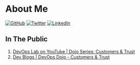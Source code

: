 # About Me

[![GitHub](https://img.shields.io/badge/GitHub-%40ashtom-239a3b.svg)](https://github.com/kittychiu)
[![Twitter](https://img.shields.io/badge/Twitter-%40ashtom-58a1f2.svg)](https://twitter.com/kittychiuau)
[![LinkedIn](https://img.shields.io/badge/Linked-in-0c66c3.svg)](https://www.linkedin.com/in/kittychiu/)


## In The Public

1. [DevOps Lab on YouTube | Dojo Series: Customers & Trust](https://youtu.be/6VhtozP3K0A)
2. [Dev Blogs | DevOps Dojo - Customers & Trust](https://aka.ms/DevOpsLab/Dojo/Customers)


<!--
**KittyChiu/kittychiu** is a ✨ _special_ ✨ repository because its `README.md` (this file) appears on your GitHub profile.

Here are some ideas to get you started:

- 🔭 I’m currently working on ...
- 🌱 I’m currently learning ...
- 👯 I’m looking to collaborate on ...
- 🤔 I’m looking for help with ...
- 💬 Ask me about ...
- 📫 How to reach me: ...
- 😄 Pronouns: ...
- ⚡ Fun fact: ...
-->
